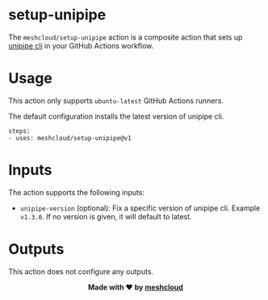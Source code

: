 # setup-unipipe

The `meshcloud/setup-unipipe` action is a composite action that sets up [unipipe cli](https://github.com/meshcloud/unipipe-service-broker/tree/master/cli) in your GitHub Actions workflow.

# Usage

This action only supports `ubuntu-latest` GitHub Actions runners.

The default configuration installs the latest version of unipipe cli.

```
steps:
- uses: meshcloud/setup-unipipe@v1
```

# Inputs
The action supports the following inputs:
- `unipipe-version` (optional): Fix a specific version of unipipe cli. Example `v1.3.0`. If no version is given, it will default to latest.

# Outputs
This action does not configure any outputs.

<p align="center"><b>Made with ❤️ by <a href="https://meshcloud.io/?ref=gh-collie">meshcloud</a></b></p>
